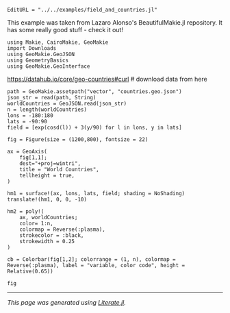 ```@meta
EditURL = "../../examples/field_and_countries.jl"
```

This example was taken from Lazaro Alonso's
BeautifulMakie.jl repository.  It has some really
good stuff - check it out!

````@example field_and_countries
using Makie, CairoMakie, GeoMakie
import Downloads
using GeoMakie.GeoJSON
using GeometryBasics
using GeoMakie.GeoInterface
````

https://datahub.io/core/geo-countries#curl # download data from here

````@example field_and_countries
path = GeoMakie.assetpath("vector", "countries.geo.json")
json_str = read(path, String)
worldCountries = GeoJSON.read(json_str)
n = length(worldCountries)
lons = -180:180
lats = -90:90
field = [exp(cosd(l)) + 3(y/90) for l in lons, y in lats]

fig = Figure(size = (1200,800), fontsize = 22)

ax = GeoAxis(
    fig[1,1];
    dest="+proj=wintri",
    title = "World Countries",
    tellheight = true,
)

hm1 = surface!(ax, lons, lats, field; shading = NoShading)
translate!(hm1, 0, 0, -10)

hm2 = poly!(
    ax, worldCountries;
    color= 1:n,
    colormap = Reverse(:plasma),
    strokecolor = :black,
    strokewidth = 0.25
)

cb = Colorbar(fig[1,2]; colorrange = (1, n), colormap = Reverse(:plasma), label = "variable, color code", height = Relative(0.65))

fig
````

---

*This page was generated using [Literate.jl](https://github.com/fredrikekre/Literate.jl).*

